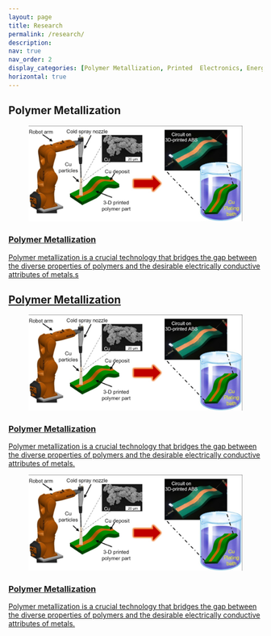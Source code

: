 ```yaml
---
layout: page
title: Research
permalink: /research/
description: 
nav: true
nav_order: 2
display_categories: [Polymer Metallization, Printed  Electronics, Energy Devices, Spray Modeling]
horizontal: true
---
```


<div class="projects">
  <!-- Display categorized projects -->
  <h2 class="category">Polymer Metallization</h2>
  <!-- Generate cards for each project -->
  <div class="container">
    <!-- Change the layout of horizontal cards: 1x1 vs. 1x2 per row -->
    <!-- <div class="row row-cols-2"> -->
    <div class="row row-cols-1">
<div class="card-item col">
<a href="https://semi-lab.github.io/projects/Polymer_metallization/"><div class="card hoverable">
      <div class="row g-0">
<div class="card-img col-md-4">
          <figure>
   <picture>
    <!-- Add source element for responsive images -->
    <source media="(max-width: 600px)" srcset="/assets/img/ACS_cover1.jpg">
    <!-- Fallback to the original file -->
    <img src="/assets/img/ACS_cover1.jpg" width="auto" height="auto" alt="project thumbnail" onerror="this.onerror=null; this.remove();">
  </picture>

</figure>
        </div>
        <div class="col-md-8">
<div class="card-body">
            <h3 class="card-title">Polymer Metallization
</h3>
            <p class="card-text">Polymer metallization is a crucial technology that bridges the gap between the diverse properties of polymers and the desirable electrically conductive attributes of metals.s
</p>
            <div class="row ml-1 mr-1 p-0"></div>
          </div>
        </div>
      </div>
    </div>
  </a>
</div>
<div class="card-item col">
<a href="https://semi-lab.github.io/projects/Polymer_metallization/"><div class="card hoverable">
      <div class="row g-0">
<div class="card-img col-md-4">


<!-- 2nd card (project) -->
<div class="projects">
  <!-- Display categorized projects -->
  <h2 class="category">Polymer Metallization</h2>
  <!-- Generate cards for each project -->
  <div class="container">
    <!-- Change the layout of horizontal cards: 1x1 vs. 1x2 per row -->
    <!-- <div class="row row-cols-2"> -->
    <div class="row row-cols-1">
      <div class="card-item col">
        <a href="https://semi-lab.github.io/projects/Polymer_metallization/">
          <div class="card hoverable">
            <div class="row g-0">
              <div class="card-img col-md-4">
                <figure>
                  <picture>
                    <!-- Add source element for responsive images -->
                    <source media="(max-width: 600px)" srcset="/assets/img/ACS_cover1.jpg">
                    <!-- Fallback to the original file -->
                    <img src="/assets/img/ACS_cover1.jpg" width="auto" height="auto" alt="project thumbnail" onerror="this.onerror=null; this.remove();">
                  </picture>
                </figure>
              </div>
              <div class="col-md-8">
                <div class="card-body">
                  <h3 class="card-title">Polymer Metallization</h3>
                  <p class="card-text">Polymer metallization is a crucial technology that bridges the gap between the diverse properties of polymers and the desirable electrically conductive attributes of metals.</p>
                  <div class="row ml-1 mr-1 p-0"></div>
                </div>
              </div>
            </div>
          </div>
        </a>
      </div>
      <div class="card-item col">
        <a href="https://semi-lab.github.io/projects/Polymer_metallization/">
          <div class="card hoverable">
            <div class="row g-0">
              <div class="card-img col-md-4">
                <figure>
                  <picture>
                    <!-- Add source element for responsive images -->
                    <source media="(max-width: 600px)" srcset="/assets/img/ACS_cover1.jpg">
                    <!-- Fallback to the original file -->
                    <img src="/assets/img/ACS_cover1.jpg" width="auto" height="auto" alt="project thumbnail" onerror="this.onerror=null; this.remove();">
                  </picture>
                </figure>
              </div>
              <div class="col-md-8">
                <div class="card-body">
                  <h3 class="card-title">Polymer Metallization</h3>
                  <p class="card-text">Polymer metallization is a crucial technology that bridges the gap between the diverse properties of polymers and the desirable electrically conductive attributes of metals.</p>
                  <div class="row ml-1 mr-1 p-0"></div>
                </div>
              </div>
            </div>
          </div>
        </a>
      </div>
    </div>
  </div>
</div>
